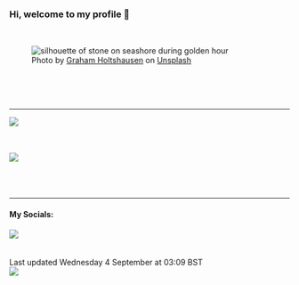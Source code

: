<h3>Hi, welcome to my profile 👋</h3>

<br />
<figure>
  <img
    src="https://images.unsplash.com/photo-1496482475496-a91f31e0386c?crop=entropy&cs=tinysrgb&fit=max&fm=jpg&ixid=M3wyNzQ3MDB8MHwxfHJhbmRvbXx8fHx8fHx8fDE3MjU0MTIwODJ8&ixlib=rb-4.0.3&q=80&w=1080&auto=format"
    alt="silhouette of stone on seashore during golden hour" 
  />
  <figcaption>Photo by <a
    href="https://unsplash.com/@freedomstudios?utm_source=Profile%20readme&utm_medium=referral">Graham Holtshausen</a> on <a
    href="https://unsplash.com/?utm_source=Profile%20readme&utm_medium=referral">Unsplash</a></figcaption>
</figure>




  <br /><br /><br />

<hr />
<img
  src="https://github-readme-stats.vercel.app/api?username=shanelucy&show_icons=true&theme=calm"
/>
<br /><br /><br />

<img 
  src="https://github-readme-stats.vercel.app/api/top-langs/?username=shanelucy&theme=calm"
/>
<br /><br /><br /><br />
<hr />
<h4>My Socials:</h4>
<a href="https://uk.linkedin.com/in/shane-lucy-4735b616a">
  <img
    src="https://img.shields.io/badge/linkedin%20-%230077B5.svg?&style=for-the-badge&logo=linkedin&logoColor=white"
  />
</a>
<br /><br /><br />
Last updated Wednesday 4 September at 03:09 BST
<br />
<img
  src="https://github.com/ShaneLucy/ShaneLucy/workflows/README%20build/badge.svg"
/>
